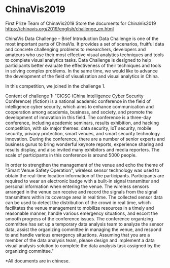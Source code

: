 # ChinaVis2019
First Prize Team of ChinaVis2019
Store the documents for ChinaVis2019
https://chinavis.org/2019/english/challenge_en.html

ChinaVis Data Challenge – Brief Introduction
Data Challenge is one of the most important parts of ChinaVis. It provides a set of scenarios, fruitful data and concrete challenging problems to researchers, developers and amateurs who use their most effective visual analytics techniques and tools to complete visual analytics tasks. Data Challenge is designed to help participants better evaluate the effectiveness of their techniques and tools in solving complex problems. In the same time, we would like to advance the development of the field of visualization and visual analytics in China.

In this competition, we joined in the challenge 1.

Content of challenge 1:
"CICSC (China Intelligence Cyber Security Conference) (fiction) is a national academic conference in the field of intelligence cyber security, which aims to enhance communication and cooperation among academia, business, and society, and promote the development of innovation in this field. The conference is a three-day conference, including academic seminars, results exhibition, and hacking competition, with six major themes: data security, IoT security, mobile security, privacy protection, smart venues, and smart security technology innovation. During the conference, there are a number of senior experts and business gurus to bring wonderful keynote reports, experience sharing and results display, and also invited many exhibitors and media reporters. The scale of participants in this conference is around 5000 people.

In order to strengthen the management of the venue and echo the theme of "Smart Venue Safety Operation", wireless sensor technology was used to obtain the real-time location information of the participants. Participants are required to wear an electronic badge with a built-in signal transmitter and personal information when entering the venue. The wireless sensors arranged in the venue can receive and record the signals from the signal transmitters within its coverage area in real time. The collected sensor data can be used to detect the distribution of the crowd in real time, which facilitates the venue management to mobilize resources in a timely and reasonable manner, handle various emergency situations, and escort the smooth progress of the conference issues. The conference organizing committee has set up a temporary data analysis team to analyze the sensor data, assist the organizing committee in managing the venue, and respond to and handle various emergency situations. Assuming that you are a member of the data analysis team, please design and implement a data visual analysis solution to complete the data analysis task assigned by the organizing committee."


*All documents are in chinese. 
